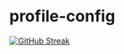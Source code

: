 # profile-config
[![GitHub Streak](https://github-readme-streak-stats.herokuapp.com/?user=jennyRJ)](https://git.io/streak-stats)
